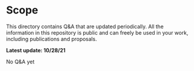 # Scope

This directory contains Q&A that are updated periodically.
All the information in this repository is public and can freely
be used in your work, including publications and proposals.


__Latest update: 10/28/21__

No Q&A yet
